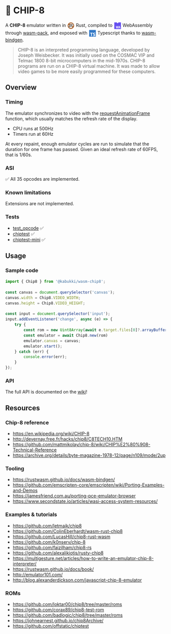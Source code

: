 # 💾 CHIP-8

A **CHIP-8** emulator written in <img align="center" src="https://raw.githubusercontent.com/kabukki/kabukki/master/icons/rust.svg"/> Rust, compiled to <img align="center" src="https://raw.githubusercontent.com/kabukki/kabukki/master/icons/wasm.svg"/> WebAssembly through [wasm-pack](https://github.com/rustwasm/wasm-pack), and exposed with <img align="center" src="https://raw.githubusercontent.com/kabukki/kabukki/master/icons/ts.svg"/> Typescript thanks to [wasm-bindgen](https://github.com/rustwasm/wasm-bindgen).

> CHIP-8 is an interpreted programming language, developed by Joseph Weisbecker. It was initially used on the COSMAC VIP and Telmac 1800 8-bit microcomputers in the mid-1970s. CHIP-8 programs are run on a CHIP-8 virtual machine. It was made to allow video games to be more easily programmed for these computers.

## Overview

### Timing

The emulator synchronizes to video with the [requestAnimationFrame](https://developer.mozilla.org/en-US/docs/Web/API/Window/requestAnimationFrame) function, which usually matches the refresh rate of the display.
- CPU runs at 500Hz
- Timers run at 60Hz

At every repaint, enough emulator cycles are run to simulate that the duration for one frame has passed. Given an ideal refresh rate of 60FPS, that is 1/60s.

### ASI

✅ All 35 opcodes are implemented.

### Known limitations

Extensions are not implemented.

### Tests

- [test_opcode](https://github.com/corax89/chip8-test-rom) ✅
- [chiptest](https://github.com/corax89/chip8-test-rom) ✅
- [chiptest-mini](https://github.com/corax89/chip8-test-rom) ✅

## Usage

### Sample code

```js
import { Chip8 } from '@kabukki/wasm-chip8';

const canvas = document.querySelector('canvas');
canvas.width = Chip8.VIDEO_WIDTH;
canvas.height = Chip8.VIDEO_HEIGHT;

const input = document.querySelector('input');
input.addEventListener('change', async (e) => {
    try {
        const rom = new Uint8Array(await e.target.files[0]?.arrayBuffer());
        const emulator = await Chip8.new(rom)
        emulator.canvas = canvas;
        emulator.start();
    } catch (err) {
        console.error(err);
    }
});
```

### API

The full API is documented on the [wiki](https://github.com/kabukki/wasm-chip8/wiki/API)!

## Resources

### Chip-8 reference

- https://en.wikipedia.org/wiki/CHIP-8
- http://devernay.free.fr/hacks/chip8/C8TECH10.HTM
- https://github.com/mattmikolay/chip-8/wiki/CHIP%E2%80%908-Technical-Reference
- https://archive.org/details/byte-magazine-1978-12/page/n109/mode/2up

### Tooling

- https://rustwasm.github.io/docs/wasm-bindgen/
- https://github.com/emscripten-core/emscripten/wiki/Porting-Examples-and-Demos
- https://jamesfriend.com.au/porting-pce-emulator-browser
- https://www.secondstate.io/articles/wasi-access-system-resources/

### Examples & tutorials

- https://github.com/letmaik/chip8
- https://github.com/ColinEberhardt/wasm-rust-chip8
- https://github.com/LucasHill/chip8-rust-wasm
- https://github.com/k0nserv/chip-8
- https://github.com/faizilham/chip8-rs
- https://github.com/alexalikiotis/rusty-chip8
- https://multigesture.net/articles/how-to-write-an-emulator-chip-8-interpreter/
- https://rustwasm.github.io/docs/book/
- http://emulator101.com/
- http://blog.alexanderdickson.com/javascript-chip-8-emulator

### ROMs

- https://github.com/loktar00/chip8/tree/master/roms
- https://github.com/corax89/chip8-test-rom
- https://github.com/badlogic/chip8/tree/master/roms
- https://johnearnest.github.io/chip8Archive/
- https://github.com/offstatic/chiptest
